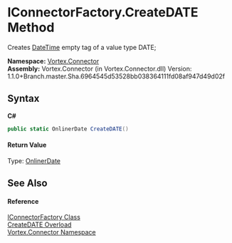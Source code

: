 # IConnectorFactory.CreateDATE Method 
 

Creates <a href="http://msdn2.microsoft.com/en-us/library/03ybds8y" target="_blank">DateTime</a> empty tag of a value type DATE;

**Namespace:**&nbsp;<a href="N_Vortex_Connector.md">Vortex.Connector</a><br />**Assembly:**&nbsp;Vortex.Connector (in Vortex.Connector.dll) Version: 1.1.0+Branch.master.Sha.6964545d53528bb038364111fd08af947d49d02f

## Syntax

**C#**<br />
``` C#
public static OnlinerDate CreateDATE()
```


#### Return Value
Type: <a href="T_Vortex_Connector_ValueTypes_OnlinerDate.md">OnlinerDate</a><br />

## See Also


#### Reference
<a href="T_Vortex_Connector_IConnectorFactory.md">IConnectorFactory Class</a><br /><a href="Overload_Vortex_Connector_IConnectorFactory_CreateDATE.md">CreateDATE Overload</a><br /><a href="N_Vortex_Connector.md">Vortex.Connector Namespace</a><br />